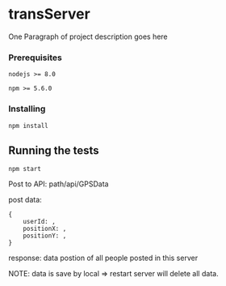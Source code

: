 # transServer

One Paragraph of project description goes here

### Prerequisites
```
nodejs >= 8.0
```
```
npm >= 5.6.0
```

### Installing

```
npm install
```

## Running the tests

```
npm start
```

Post to API: path/api/GPSData

post data: 
```
{
	userId: ,
	positionX: ,
	positionY: ,
}
```

response: data postion of all people posted in this server

NOTE: data is save by local => restart server will delete all data.